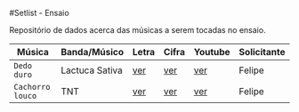 #Setlist - Ensaio

Repositório de dados acerca das músicas a serem tocadas no ensaio.

| Música           | Banda/Músico   | Letra                                              | Cifra   | Youtube | Solicitante |
|------------------|----------------|----------------------------------------------------|---------|---------|-------------|
| `Dedo duro` | Lactuca Sativa | [ver](http://letras.mus.br/lactuca-sativa/134129/) | [ver](http://www.cifraclub.com.br/lactuca-sativa/dedo-duro/) | [ver](http://www.youtube.com/watch?v=JZuoKzo0VoM) | Felipe |
| `Cachorro louco` | TNT | [ver](http://letras.mus.br/tnt/49008/) | [ver](http://www.cifraclub.com.br/tnt/cachorro-louco/) | [ver](http://www.youtube.com/watch?v=OWoflVKeBIE) | Felipe |


<!-- | `Nome da música` | banda | [ver](LINK PARA A LETRA) | [ver](LINK PARA A CIFRA) | [ver](LINK PARA O VIDEO) | Nome do solicitante | -->

